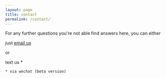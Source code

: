 ```yaml
---
layout: page
title: contact
permalink: /contact/
---
```

For any further questions you're not able find answers here, you can either

just <a href="mailto:support@atalent.com?subject=Inquiry from Mobile Site">email us</a>

or

text us *

`* via wechat (beta version)`
